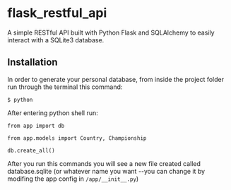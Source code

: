 # flask_restful_api

A simple RESTful API built with Python Flask and SQLAlchemy to easily interact with a SQLite3 database.

## Installation

In order to generate your personal database, from inside the project folder run through the terminal this command:

```
$ python
```

After entering python shell run:

```
from app import db

from app.models import Country, Championship

db.create_all()
```

After you run this commands you will see a new file created called database.sqlite (or whatever name you want --you can change it by modifing the app config in `/app/__init__.py`)
